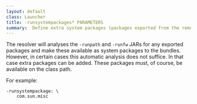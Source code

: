 ```yaml
---
layout: default
class: Launcher
title: -runsystempackages* PARAMETERS 
summary:  Define extra system packages (packages exported from the remote VM -runpath).
---
```


The resolver will analyses the `-runpath` and `-runfw` JARs for any exported packages and make these available as system packages to the bundles. However, in certain cases this automatic analysis does not suffice. In that case extra packages can be added. These packages must, of course, be available on the class path.

For example:

	-runsystempackage: \
		com.sun.misc
